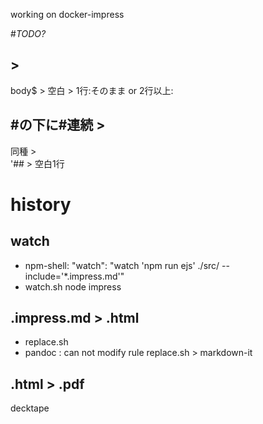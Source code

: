 working on docker-impress

#*TODO?*
##  > </br>
body$ >
空白 > 1行:そのまま or 2行以上:</br>
## #の下に#連続 >
同種 > </br>
'## > 空白1行

# history
## watch
 - npm-shell: "watch": "watch 'npm run ejs' ./src/ --include='*.impress.md'"
 - watch.sh
 <ok> node impress
## .impress.md > .html
 - replace.sh
 - pandoc : can not modify rule
 <ok> replace.sh > markdown-it
## .html > .pdf
<ok> decktape
